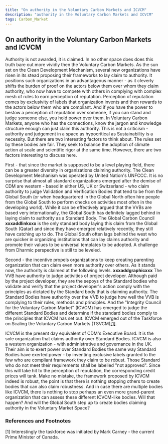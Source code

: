 ```yaml
---
title: "On authority in the Voluntary Carbon Markets and ICVCM"
description: "authority in the Voluntary Carbon Markets and ICVCM"
tags: Carbon_Market 
---
```


## On authority in the Voluntary Carbon Markets and ICVCM

Authority is not awarded, it is claimed. In no other space does does this truth bare out more vividly then the Voluntary Carbon Markets. As the sun set on the Clean Development Mechanism, several new organizations have risen in its stead proposing their frameworks to lay claim to authority. It positions such organizations in an advantageous manner - as it cleverly shifts the burden of proof on the actors below them over whom they claim authority, who now have to compete with others in complying with complex mesh of rules to earn perception of reputation. Perception of reputation comes by exclusivity of labels that organization invents and then rewards to the actors below them who are compliant. And if you have the power to bestow a perception of reputation over someone, if you can stand and judge someone else, you hold power over them. In Voluntary Carbon Markets, anyone who has the connections, know the jargon and knowledge structure enough can just claim this authority. This is not a criticism - authority and judgement in a space as hypocritical as Sustainability is a necessity. But there are two interesting factors to think about. The rules set by these bodies are fair. They seek to balance the adoption of climate action at scale and scientific rigor at the same time. However, there are two factors interesting to discuss here.

First - that since the market is supposed to be a level playing field, there can be a greater diversity in organizations claiming authority. The Clean Development Mechanism was operated by United Nation's UNFCCC. It is no surprise that almost all standard organizations emerged after the demise of CDM are western - based in either US, UK or Switzerland - who claim authority to judge Validation and Verification Bodies that tend to be from the Global South (or when headquartered in the Global North often hire people from the Global South to perform checks on activities most often in the developing world). While it can be effectively argued that the VVBs are based very internationally, the Global South has definitely lagged behind in laying claim to authority as a Standard Body. The Global Carbon Council **xxxaddlinkxxx** is the only standard body laying this claim from the Global South (Qatar) and since they have emerged relatively recently, they still have catching up to do. The Global South often lags behind the west who are quicker in organizing institutions that can lay claims authority and promote their values to be universal templates to be adopted. A challenge from Dharmic perspective is still to be leveled.

Second - the incentive propels organizations to keep creating parenting organization that can claim even more authority over others. As it stands now, the authority is claimed at the following levels.
**xxxaddgraphicxxx**
The VVB have authority to judge activities of project developer.  Although paid by the project developer, they are the sepoys of the Standard bodies who validate and verify that the project developer's action comply with the principles as dictated by the Standard body that is claiming authority. The Standard Bodies have authority over the VVB to judge how well the VVB is complying to their rules, methods and principles. And the "Integrity Council for the Voluntary Carbon Market" (ICVCM) has emerged to judge the different Standard Bodies and determine if the standard bodies comply to the principles that ICVCM has set out. ICVCM emerged out of the Taskforce on Scaling the Voluntary Carbon Markets (TSVCM)[[1]](#1).

ICVCM is the present day equivalent of CDM's Executive Board. It is the sole organization that claims authority over Standard Bodies. ICVCM is also a western organization - with administrative and governance in the UK. Their aim is to exert power over Standard Bodies the same way Standard Bodies have exerted power - by inventing exclusive labels granted to the few who are compliant framework they claim to be robust. Those Standard who do not meet their requirements shall be labelled "not approved". Since this will take hit to the perception of reputation, the corresponding credit prices will tank. Make no mistake, the framework proposed by ICVCM indeed is robust, the point is that there is nothing stopping others to create bodies that can also claim robustness. And in case there are multiple bodies like ICVCM, there is nothing to stop perhaps an even more grand-parent organization that can assess these different ICVCM-like bodies. Will that happen? And will the Global South step up to create bodies claiming authority in the Voluntary Market Space?

### References and Footnotes
<a id="1">[1]</a> Interestingly the taskforce was initiated by Mark Carney - the current Prime Minister of Canada.